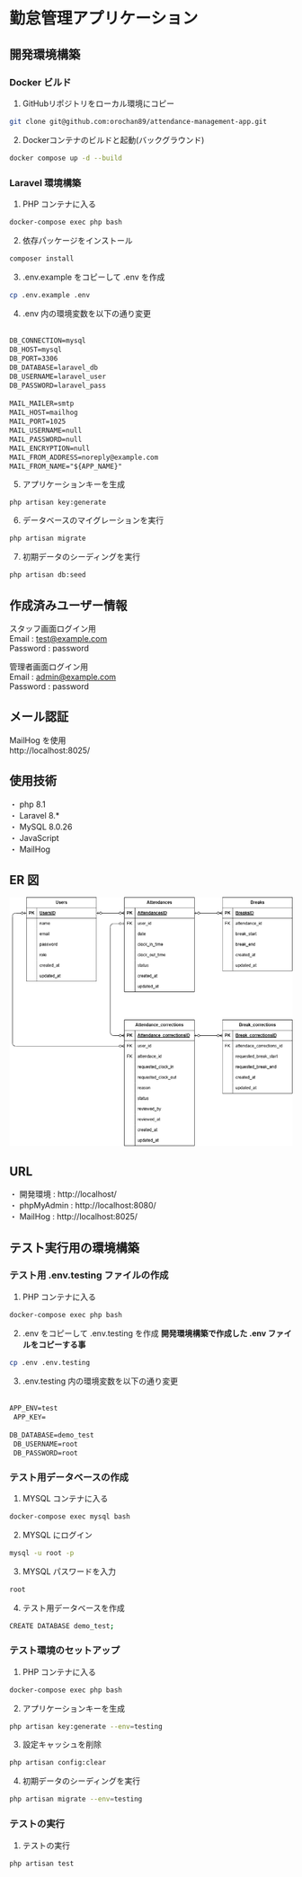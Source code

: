 # 勤怠管理アプリケーション

## 開発環境構築

### Docker ビルド

1. GitHubリポジトリをローカル環境にコピー
```bash
git clone git@github.com:orochan89/attendance-management-app.git
```

2. Dockerコンテナのビルドと起動(バックグラウンド)
```bash
docker compose up -d --build
```

### Laravel 環境構築

1. PHP コンテナに入る
```bash
docker-compose exec php bash
```

2. 依存パッケージをインストール
```bash
composer install
```

3. .env.example をコピーして .env を作成
```bash
cp .env.example .env
```

4. .env 内の環境変数を以下の通り変更
<pre><code class="language-env">
DB_CONNECTION=mysql
DB_HOST=mysql
DB_PORT=3306
DB_DATABASE=laravel_db
DB_USERNAME=laravel_user
DB_PASSWORD=laravel_pass

MAIL_MAILER=smtp
MAIL_HOST=mailhog
MAIL_PORT=1025
MAIL_USERNAME=null
MAIL_PASSWORD=null
MAIL_ENCRYPTION=null
MAIL_FROM_ADDRESS=noreply@example.com
MAIL_FROM_NAME="${APP_NAME}"
</code></pre>

5. アプリケーションキーを生成
```bash
php artisan key:generate
```

6. データベースのマイグレーションを実行
```bash
php artisan migrate
```

7. 初期データのシーディングを実行
```bash
php artisan db:seed
```

## 作成済みユーザー情報

スタッフ画面ログイン用  
Email : test@example.com  
Password : password

管理者画面ログイン用  
Email : admin@example.com  
Password : password

## メール認証

MailHog を使用  
http://localhost:8025/

## 使用技術

・ php 8.1  
・ Laravel 8.\*  
・ MySQL 8.0.26  
・ JavaScript  
・ MailHog

## ER 図

![ER図](ER.drawio.png)

## URL

・ 開発環境 : http://localhost/  
・ phpMyAdmin : http://localhost:8080/  
・ MailHog : http://localhost:8025/

## テスト実行用の環境構築

### テスト用 .env.testing ファイルの作成

1. PHP コンテナに入る
```bash
docker-compose exec php bash
```

2. .env をコピーして .env.testing を作成 **開発環境構築で作成した .env ファイルをコピーする事**
```bash
cp .env .env.testing
```

3. .env.testing 内の環境変数を以下の通り変更
<pre><code class="language-env.testing">
APP_ENV=test  
 APP_KEY=

DB_DATABASE=demo_test  
 DB_USERNAME=root  
 DB_PASSWORD=root
</code></pre>

### テスト用データベースの作成

1. MYSQL コンテナに入る
```bash
docker-compose exec mysql bash
```

2. MYSQL にログイン
```bash
mysql -u root -p
```

3. MYSQL パスワードを入力
```bash
root
```

4. テスト用データベースを作成
```bash
CREATE DATABASE demo_test;
```

### テスト環境のセットアップ

1. PHP コンテナに入る
```bash
docker-compose exec php bash
```

2. アプリケーションキーを生成
```bash
php artisan key:generate --env=testing
```

3. 設定キャッシュを削除
```bash
php artisan config:clear
```

4. 初期データのシーディングを実行
```bash
php artisan migrate --env=testing
```

### テストの実行

1. テストの実行
```bash
php artisan test
```
